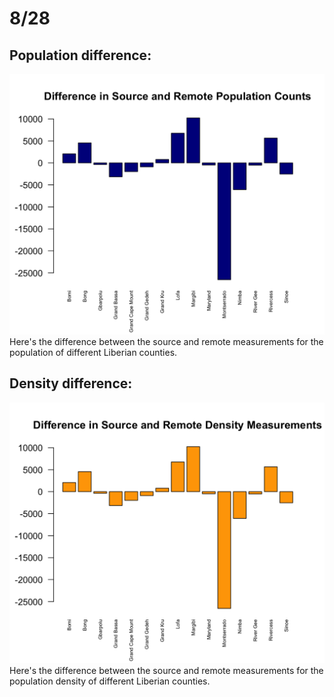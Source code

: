 # 8/28

## Population difference:

![](pop_diff)
Here's the difference between the source and remote measurements for the population of different Liberian counties.

## Density difference:

![](dens_diff)
Here's the difference between the source and remote measurements for the population density of different Liberian counties.

